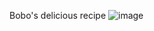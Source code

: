 Bobo's delicious recipe
![image](https://user-images.githubusercontent.com/77434770/176186936-79ced014-f93c-4c34-a3e1-4bf9743a1d8b.png)
